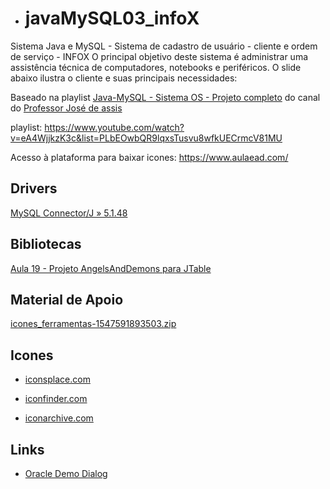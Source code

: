 - # javaMySQL03_infoX
Sistema Java e MySQL - Sistema de cadastro de usuário - cliente e ordem de serviço  - INFOX
O principal objetivo deste sistema é administrar uma assistência técnica de computadores, notebooks e periféricos. O slide abaixo ilustra o cliente e suas principais necessidades:

Baseado na playlist  [Java-MySQL - Sistema OS - Projeto completo](https://www.youtube.com/watch?v=eA4WjjkzK3c&list=PLbEOwbQR9lqxsTusvu8wfkUECrmcV81MU)
 do canal do [Professor José de assis](https://www.youtube.com/channel/UCySbdH4Tt_l5W4gQJrNqm-Q)

playlist: https://www.youtube.com/watch?v=eA4WjjkzK3c&list=PLbEOwbQR9lqxsTusvu8wfkUECrmcV81MU

Acesso à plataforma para baixar icones: https://www.aulaead.com/
## Drivers
[MySQL Connector/J » 5.1.48](https://mvnrepository.com/artifact/mysql/mysql-connector-java/5.1.48)

## Bibliotecas 
[Aula 19 - Projeto AngelsAndDemons para JTable](https://sourceforge.net/projects/finalangelsanddemons/)

## Material de Apoio
[icones_ferramentas-1547591893503.zip](https://s3.amazonaws.com/thinkific-import/39810/icones_ferramentas-1547591893503.zip)

## Icones
- [iconsplace.com](https://iconsplace.com/custom-color/accept-database-icon/)

- [iconfinder.com](https://www.iconfinder.com/)

- [iconarchive.com](http://www.iconarchive.com/)

## Links
- [Oracle Demo Dialog](https://docs.oracle.com/javase/tutorial/uiswing/components/dialog.html)
